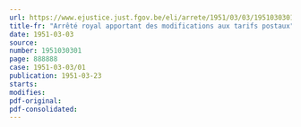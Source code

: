 ```yaml
---
url: https://www.ejustice.just.fgov.be/eli/arrete/1951/03/03/1951030301/justel
title-fr: "Arrêté royal apportant des modifications aux tarifs postaux"
date: 1951-03-03
source:
number: 1951030301
page: 888888
case: 1951-03-03/01
publication: 1951-03-23
starts:
modifies:
pdf-original:
pdf-consolidated:
---
```


